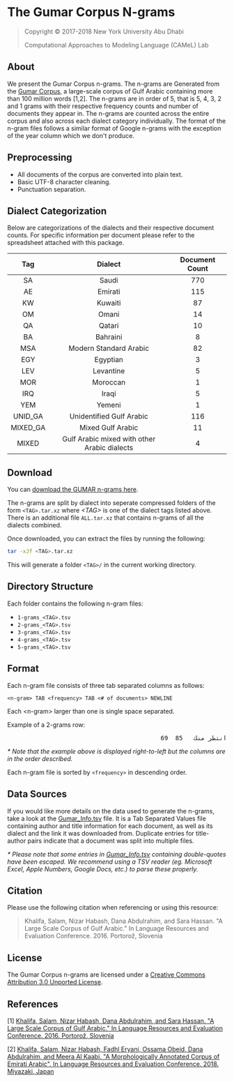 # The Gumar Corpus N-grams

> Copyright © 2017-2018 New York University Abu Dhabi
>
> Computational Approaches to Modeling Language (CAMeL) Lab

## About

We present the Gumar Corpus n-grams.
The n-grams are Generated from the
[Gumar Corpus](https://camel.abudhabi.nyu.edu/gumar/), a large-scale corpus of
Gulf Arabic containing more than 100 million words [1,2].
The n-grams are in order of 5, that is 5, 4, 3, 2 and 1 grams with their
respective frequency counts and number of documents they appear in.
The n-grams are counted across the entire corpus and also across each dialect
category individually.
The format of the n-gram files follows a similar format of Google n-grams with
the exception of the year column which we don't produce.

## Preprocessing

* All documents of the corpus are converted into plain text.
* Basic UTF-8 character cleaning.
* Punctuation separation.

## Dialect Categorization

Below are categorizations of the dialects and their respective document counts.
For specific information per document please refer to the spreadsheet attached
with this package.

| Tag      | Dialect                                      | Document Count |
|:--------:|:--------------------------------------------:|:--------------:|
| SA       | Saudi                                        | 770            |
| AE       | Emirati                                      | 115            |
| KW       | Kuwaiti                                      | 87             |
| OM       | Omani                                        | 14             |
| QA       | Qatari                                       | 10             |
| BA       | Bahraini                                     | 8              |
| MSA      | Modern Standard Arabic                       | 82             |
| EGY      | Egyptian                                     | 3              |
| LEV      | Levantine                                    | 5              |
| MOR      | Moroccan                                     | 1              |
| IRQ      | Iraqi                                        | 5              |
| YEM      | Yemeni                                       | 1              |
| UNID_GA  | Unidentified Gulf Arabic                     | 116            |
| MIXED_GA | Mixed Gulf Arabic                            | 11             |
| MIXED    | Gulf Arabic mixed with other Arabic dialects | 4              |

## Download

You can
[download the GUMAR n-grams here](https://github.com/CAMeL-Lab/Gumar-Ngrams/releases).

The n-grams are split by dialect into seperate compressed folders of the form
`<TAG>.tar.xz` where *\<TAG>* is one of the dialect tags listed above.
There is an additional file `ALL.tar.xz` that contains n-grams of all the
dialects combined.

Once downloaded, you can extract the files by running the following:

```bash
tar -xJf <TAG>.tar.xz
```

This will generate a folder `<TAG>/` in the current working directory.

## Directory Structure

Each folder contains the following n-gram files:

* `1-grams_<TAG>.tsv`
* `2-grams_<TAG>.tsv`
* `3-grams_<TAG>.tsv`
* `4-grams_<TAG>.tsv`
* `5-grams_<TAG>.tsv`

## Format

Each n-gram file consists of three tab separated columns as follows:

    <n-gram> TAB <frequency> TAB <# of documents> NEWLINE

Each \<n-gram> larger than one is single space separated.

Example of a 2-grams row:

<pre dir="rtl">
انتظر منك	85	69
</pre>

*\* Note that the example above is displayed right-to-left but the columns are
in the order described.*

Each n-gram file is sorted by `<frequency>` in descending order.

## Data Sources

If you would like more details on the data used to generate the n-grams,
take a look at the [Gumar_Info.tsv](./Gumar_Info.tsv) file.
It is a Tab Separated Values file containing author and title
information for each document, as well as its dialect and the link it was
downloaded from. Duplicate entries for title-author pairs indicate that a
document was split into multiple files.

*\* Please note that some entries in [Gumar_Info.tsv](./Gumar_Info.tsv)
containing double-quotes have been escaped. We recommend using a TSV reader
(eg. Microsoft Excel, Apple Numbers, Google Docs, etc.) to parse these
properly.*

## Citation

Please use the following citation when referencing or using this resource:

> Khalifa, Salam, Nizar Habash, Dana Abdulrahim, and Sara Hassan.
> "A Large Scale Corpus of Gulf Arabic." In Language Resources and Evaluation
> Conference. 2016. Portorož, Slovenia

## License

The Gumar Corpus n-grams are licensed under a
[Creative Commons Attribution 3.0 Unported License](http://creativecommons.org/licenses/by/3.0/).

## References

[1] [Khalifa, Salam, Nizar Habash, Dana Abdulrahim, and Sara Hassan. "A Large Scale Corpus of Gulf Arabic." In Language Resources and Evaluation Conference. 2016. Portorož, Slovenia](http://www.lrec-conf.org/proceedings/lrec2016/pdf/823_Paper.pdf)

[2] [Khalifa, Salam, Nizar Habash, Fadhl Eryani, Ossama Obeid, Dana Abdulrahim, and Meera Al Kaabi. "A Morphologically Annotated Corpus of Emirati Arabic". In Language Resources and Evaluation Conference. 2018. Miyazaki, Japan](http://www.lrec-conf.org/proceedings/lrec2018/pdf/529.pdf)
